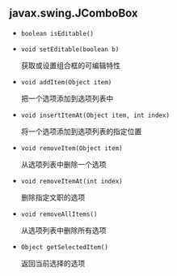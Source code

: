 ## javax.swing.JComboBox

* `boolean isEditable()`

* `void setEditable(boolean b)`

    获取或设置组合框的可编辑特性
    
* `void addItem(Object item)`

    把一个选项添加到选项列表中
    
* `void insertItemAt(Object item, int index)`

    将一个选项添加到选项列表的指定位置
    
* `void removeItem(Object item)`

    从选项列表中删除一个选项
    
* `void removeItemAt(int index)`
    
    删除指定文职的选项
    
* `void removeAllItems()`

    从选项列表中删除所有选项
    
*  `Object getSelectedItem()`

    返回当前选择的选项